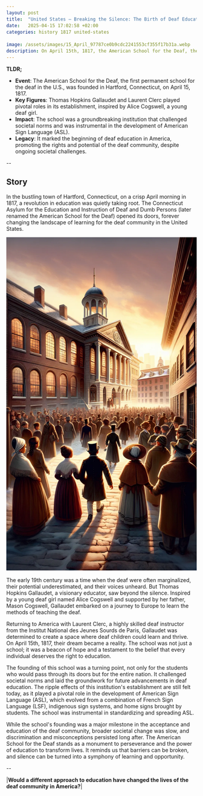 ```yaml
---
layout: post
title:  "United States – Breaking the Silence: The Birth of Deaf Education in America - 1817"
date:   2025-04-15 17:02:58 +02:00
categories: history 1817 united-states

image: /assets/images/15_April_97787ce0b9cdc2241553cf355f17b31a.webp
description: On April 15th, 1817, the American School for the Deaf, the first permanent school for the deaf in the United States, was founded in Hartford, Connecticut. It marked a significant development in the education of the deaf community in America.
---
```


**TLDR;**
- **Event**: The American School for the Deaf, the first permanent school for the deaf in the U.S., was founded in Hartford, Connecticut, on April 15, 1817.
- **Key Figures**: Thomas Hopkins Gallaudet and Laurent Clerc played pivotal roles in its establishment, inspired by Alice Cogswell, a young deaf girl.
- **Impact**: The school was a groundbreaking institution that challenged societal norms and was instrumental in the development of American Sign Language (ASL).
- **Legacy**: It marked the beginning of deaf education in America, promoting the rights and potential of the deaf community, despite ongoing societal challenges.

--


## Story
In the bustling town of Hartford, Connecticut, on a crisp April morning in 1817, a revolution in education was quietly taking root. The Connecticut Asylum for the Education and Instruction of Deaf and Dumb Persons (later renamed the American School for the Deaf) opened its doors, forever changing the landscape of learning for the deaf community in the United States.

![Image](/assets/images/15_April_97787ce0b9cdc2241553cf355f17b31a.webp)

The early 19th century was a time when the deaf were often marginalized, their potential underestimated, and their voices unheard. But Thomas Hopkins Gallaudet, a visionary educator, saw beyond the silence. Inspired by a young deaf girl named Alice Cogswell and supported by her father, Mason Cogswell, Gallaudet embarked on a journey to Europe to learn the methods of teaching the deaf.

Returning to America with Laurent Clerc, a highly skilled deaf instructor from the Institut National des Jeunes Sourds de Paris, Gallaudet was determined to create a space where deaf children could learn and thrive. On April 15th, 1817, their dream became a reality. The school was not just a school; it was a beacon of hope and a testament to the belief that every individual deserves the right to education.

The founding of this school was a turning point, not only for the students who would pass through its doors but for the entire nation. It challenged societal norms and laid the groundwork for future advancements in deaf education. The ripple effects of this institution's establishment are still felt today, as it played a pivotal role in the development of American Sign Language (ASL), which evolved from a combination of French Sign Language (LSF), indigenous sign systems, and home signs brought by students. The school was instrumental in standardizing and spreading ASL.

While the school's founding was a major milestone in the acceptance and education of the deaf community, broader societal change was slow, and discrimination and misconceptions persisted long after. The American School for the Deaf stands as a monument to perseverance and the power of education to transform lives. It reminds us that barriers can be broken, and silence can be turned into a symphony of learning and opportunity.


--

|**Would a different approach to education have changed the lives of the deaf community in America?**|

